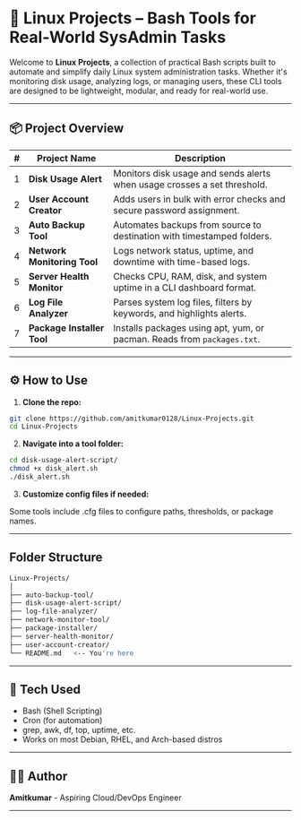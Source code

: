 # 🐧 Linux Projects – Bash Tools for Real-World SysAdmin Tasks

Welcome to **Linux Projects**, a collection of practical Bash scripts built to automate and simplify daily Linux system administration tasks. Whether it's monitoring disk usage, analyzing logs, or managing users, these CLI tools are designed to be lightweight, modular, and ready for real-world use.

---

## 📦 Project Overview

| # | Project Name               | Description |
|--:|----------------------------|-------------|
| 1 | **Disk Usage Alert**        | Monitors disk usage and sends alerts when usage crosses a set threshold. |
| 2 | **User Account Creator**    | Adds users in bulk with error checks and secure password assignment. |
| 3 | **Auto Backup Tool**        | Automates backups from source to destination with timestamped folders. |
| 4 | **Network Monitoring Tool** | Logs network status, uptime, and downtime with time-based logs. |
| 5 | **Server Health Monitor**   | Checks CPU, RAM, disk, and system uptime in a CLI dashboard format. |
| 6 | **Log File Analyzer**       | Parses system log files, filters by keywords, and highlights alerts. |
| 7 | **Package Installer Tool**  | Installs packages using apt, yum, or pacman. Reads from `packages.txt`. |

---

## ⚙️ How to Use

1. **Clone the repo:**

```bash
git clone https://github.com/amitkumar0128/Linux-Projects.git
cd Linux-Projects
```

2. **Navigate into a tool folder:**

```bash
cd disk-usage-alert-script/
chmod +x disk_alert.sh
./disk_alert.sh
```

3. **Customize config files if needed:**

Some tools include .cfg files to configure paths, thresholds, or package names.

---

## Folder Structure

```bash
Linux-Projects/
│
├── auto-backup-tool/
├── disk-usage-alert-script/
├── log-file-analyzer/
├── network-monitor-tool/
├── package-installer/
├── server-health-monitor/
├── user-account-creator/
└── README.md   <-- You're here
```

--- 

## 🧠 Tech Used

- Bash (Shell Scripting)
- Cron (for automation)
- grep, awk, df, top, uptime, etc.
- Works on most Debian, RHEL, and Arch-based distros

---

## 👨‍💻 Author
**Amitkumar** - Aspiring Cloud/DevOps Engineer

---